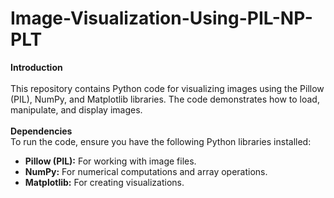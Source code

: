 # Image-Visualization-Using-PIL-NP-PLT
**Introduction** </br>
</br>
This repository contains Python code for visualizing images using the Pillow (PIL), NumPy, and Matplotlib libraries. The code demonstrates how to load, manipulate, and display images.</br>
</br>
**Dependencies** </br>
To run the code, ensure you have the following Python libraries installed:
- **Pillow (PIL):** For working with image files.
- **NumPy:** For numerical computations and array operations.
- **Matplotlib:** For creating visualizations.
